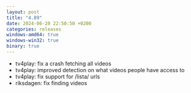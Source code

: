 ```yaml
---
layout: post
title: "4.89"
date: 2024-06-20 22:50:50 +0200
categories: releases
windows-amd64: true
windows-win32: true
binary: true
---
```


* tv4play: fix a crash fetching all videos
* tv4play: improved detection on what videos people have access to
* tv4play: fix support for /lista/ urls
* riksdagen: fix finding videos